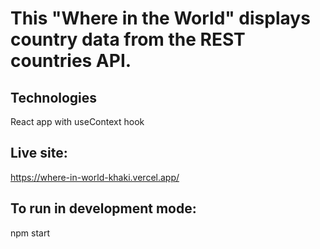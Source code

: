 # This "Where in the World" displays country data from the REST countries API.

## Technologies
React app with useContext hook

## Live site:
https://where-in-world-khaki.vercel.app/

## To run in development mode:
npm start